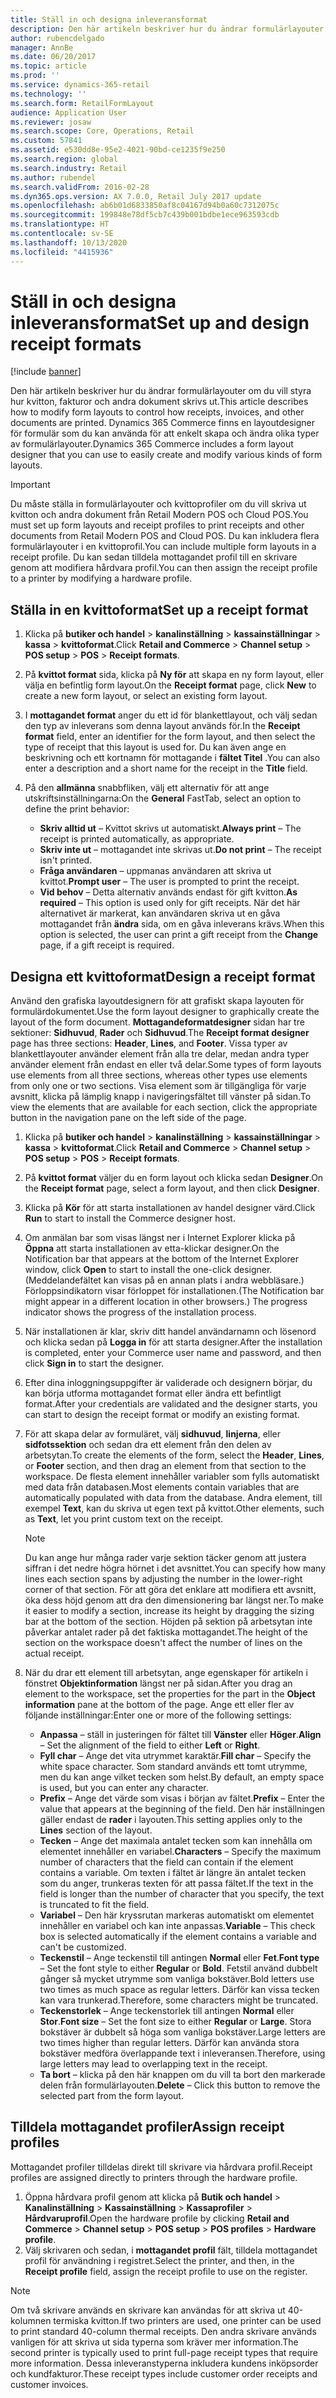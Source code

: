 ```yaml
---
title: Ställ in och designa inleveransformat
description: Den här artikeln beskriver hur du ändrar formulärlayouter om du vill styra hur kvitton, fakturor och andra dokument skrivs ut. Dynamics 365 Commerce inkludera finns en layoutdesigner för formulär som du kan använda för att enkelt skapa och ändra olika typer av formulärlayouter.
author: rubencdelgado
manager: AnnBe
ms.date: 06/20/2017
ms.topic: article
ms.prod: ''
ms.service: dynamics-365-retail
ms.technology: ''
ms.search.form: RetailFormLayout
audience: Application User
ms.reviewer: josaw
ms.search.scope: Core, Operations, Retail
ms.custom: 57841
ms.assetid: e530dd8e-95e2-4021-90bd-ce1235f9e250
ms.search.region: global
ms.search.industry: Retail
ms.author: rubendel
ms.search.validFrom: 2016-02-28
ms.dyn365.ops.version: AX 7.0.0, Retail July 2017 update
ms.openlocfilehash: ab6b01d6833850af8c04167d94b0a60c7312075c
ms.sourcegitcommit: 199848e78df5cb7c439b001bdbe1ece963593cdb
ms.translationtype: HT
ms.contentlocale: sv-SE
ms.lasthandoff: 10/13/2020
ms.locfileid: "4415936"
---
```

# <a name="set-up-and-design-receipt-formats"></a><span data-ttu-id="d7282-104">Ställ in och designa inleveransformat</span><span class="sxs-lookup"><span data-stu-id="d7282-104">Set up and design receipt formats</span></span>

[!include [banner](includes/banner.md)]

<span data-ttu-id="d7282-105">Den här artikeln beskriver hur du ändrar formulärlayouter om du vill styra hur kvitton, fakturor och andra dokument skrivs ut.</span><span class="sxs-lookup"><span data-stu-id="d7282-105">This article describes how to modify form layouts to control how receipts, invoices, and other documents are printed.</span></span> <span data-ttu-id="d7282-106">Dynamics 365 Commerce finns en layoutdesigner för formulär som du kan använda för att enkelt skapa och ändra olika typer av formulärlayouter.</span><span class="sxs-lookup"><span data-stu-id="d7282-106">Dynamics 365  Commerce includes a form layout designer that you can use to easily create and modify various kinds of form layouts.</span></span>

> [!IMPORTANT]
> <span data-ttu-id="d7282-107">Du måste ställa in formulärlayouter och kvittoprofiler om du vill skriva ut kvitton och andra dokument från Retail Modern POS och Cloud POS.</span><span class="sxs-lookup"><span data-stu-id="d7282-107">You must set up form layouts and receipt profiles to print receipts and other documents from Retail Modern POS and Cloud POS.</span></span> <span data-ttu-id="d7282-108">Du kan inkludera flera formulärlayouter i en kvittoprofil.</span><span class="sxs-lookup"><span data-stu-id="d7282-108">You can include multiple form layouts in a receipt profile.</span></span> <span data-ttu-id="d7282-109">Du kan sedan tilldela mottagandet profil till en skrivare genom att modifiera hårdvara profil.</span><span class="sxs-lookup"><span data-stu-id="d7282-109">You can then assign the receipt profile to a printer by modifying a hardware profile.</span></span>

## <a name="set-up-a-receipt-format"></a><span data-ttu-id="d7282-110">Ställa in en kvittoformat</span><span class="sxs-lookup"><span data-stu-id="d7282-110">Set up a receipt format</span></span>

1. <span data-ttu-id="d7282-111">Klicka på **butiker och handel** &gt; **kanalinställning** &gt; **kassainställningar** &gt; **kassa** &gt; **kvittoformat**.</span><span class="sxs-lookup"><span data-stu-id="d7282-111">Click **Retail and Commerce** &gt; **Channel setup** &gt; **POS setup** &gt; **POS** &gt; **Receipt formats**.</span></span>
2. <span data-ttu-id="d7282-112">På **kvittot format** sida, klicka på **Ny för** att skapa en ny form layout, eller välja en befintlig form layout.</span><span class="sxs-lookup"><span data-stu-id="d7282-112">On the **Receipt format** page, click **New** to create a new form layout, or select an existing form layout.</span></span>
3. <span data-ttu-id="d7282-113">I **mottagandet format** anger du ett id för blankettlayout, och välj sedan den typ av inleverans som denna layout används för.</span><span class="sxs-lookup"><span data-stu-id="d7282-113">In the **Receipt format** field, enter an identifier for the form layout, and then select the type of receipt that this layout is used for.</span></span> <span data-ttu-id="d7282-114">Du kan även ange en beskrivning och ett kortnamn för mottagande i **fältet Titel** .</span><span class="sxs-lookup"><span data-stu-id="d7282-114">You can also enter a description and a short name for the receipt in the **Title** field.</span></span>
4. <span data-ttu-id="d7282-115">På den **allmänna** snabbfliken, välj ett alternativ för att ange utskriftsinställningarna:</span><span class="sxs-lookup"><span data-stu-id="d7282-115">On the **General** FastTab, select an option to define the print behavior:</span></span>

    - <span data-ttu-id="d7282-116">**Skriv alltid ut** – Kvittot skrivs ut automatiskt.</span><span class="sxs-lookup"><span data-stu-id="d7282-116">**Always print** – The receipt is printed automatically, as appropriate.</span></span>
    - <span data-ttu-id="d7282-117">**Skriv inte ut** – mottagandet inte skrivas ut.</span><span class="sxs-lookup"><span data-stu-id="d7282-117">**Do not print** – The receipt isn't printed.</span></span>
    - <span data-ttu-id="d7282-118">**Fråga användaren** – uppmanas användaren att skriva ut kvittot.</span><span class="sxs-lookup"><span data-stu-id="d7282-118">**Prompt user** – The user is prompted to print the receipt.</span></span>
    - <span data-ttu-id="d7282-119">**Vid behov** – Detta alternativ används endast för gift kvitton.</span><span class="sxs-lookup"><span data-stu-id="d7282-119">**As required** – This option is used only for gift receipts.</span></span> <span data-ttu-id="d7282-120">När det här alternativet är markerat, kan användaren skriva ut en gåva mottagandet från **ändra** sida, om en gåva inleverans krävs.</span><span class="sxs-lookup"><span data-stu-id="d7282-120">When this option is selected, the user can print a gift receipt from the **Change** page, if a gift receipt is required.</span></span>

## <a name="design-a-receipt-format"></a><span data-ttu-id="d7282-121">Designa ett kvittoformat</span><span class="sxs-lookup"><span data-stu-id="d7282-121">Design a receipt format</span></span>

<span data-ttu-id="d7282-122">Använd den grafiska layoutdesignern för att grafiskt skapa layouten för formulärdokumentet.</span><span class="sxs-lookup"><span data-stu-id="d7282-122">Use the form layout designer to graphically create the layout of the form document.</span></span> <span data-ttu-id="d7282-123">**Mottagandeformatdesigner** sidan har tre sektioner: **Sidhuvud**, **Rader** och **Sidhuvud**.</span><span class="sxs-lookup"><span data-stu-id="d7282-123">The **Receipt format designer** page has three sections: **Header**, **Lines**, and **Footer**.</span></span> <span data-ttu-id="d7282-124">Vissa typer av blankettlayouter använder element från alla tre delar, medan andra typer använder element från endast en eller två delar.</span><span class="sxs-lookup"><span data-stu-id="d7282-124">Some types of form layouts use elements from all three sections, whereas other types use elements from only one or two sections.</span></span> <span data-ttu-id="d7282-125">Visa element som är tillgängliga för varje avsnitt, klicka på lämplig knapp i navigeringsfältet till vänster på sidan.</span><span class="sxs-lookup"><span data-stu-id="d7282-125">To view the elements that are available for each section, click the appropriate button in the navigation pane on the left side of the page.</span></span>

1. <span data-ttu-id="d7282-126">Klicka på **butiker och handel** &gt; **kanalinställning** &gt; **kassainställningar** &gt; **kassa** &gt; **kvittoformat**.</span><span class="sxs-lookup"><span data-stu-id="d7282-126">Click **Retail and Commerce** &gt; **Channel setup** &gt; **POS setup** &gt; **POS** &gt; **Receipt formats**.</span></span>
2. <span data-ttu-id="d7282-127">På **kvittot format** väljer du en form layout och klicka sedan **Designer**.</span><span class="sxs-lookup"><span data-stu-id="d7282-127">On the **Receipt format** page, select a form layout, and then click **Designer**.</span></span>
3. <span data-ttu-id="d7282-128">Klicka på **Kör** för att starta installationen av handel designer värd.</span><span class="sxs-lookup"><span data-stu-id="d7282-128">Click **Run** to start to install the Commerce designer host.</span></span>
4. <span data-ttu-id="d7282-129">Om anmälan bar som visas längst ner i Internet Explorer klicka på **Öppna** att starta installationen av etta-klickar designer.</span><span class="sxs-lookup"><span data-stu-id="d7282-129">On the Notification bar that appears at the bottom of the Internet Explorer window, click **Open** to start to install the one-click designer.</span></span> <span data-ttu-id="d7282-130">(Meddelandefältet kan visas på en annan plats i andra webbläsare.) Förloppsindikatorn visar förloppet för installationen.</span><span class="sxs-lookup"><span data-stu-id="d7282-130">(The Notification bar might appear in a different location in other browsers.) The progress indicator shows the progress of the installation process.</span></span>
5. <span data-ttu-id="d7282-131">När installationen är klar, skriv ditt handel användarnamn och lösenord och klicka sedan på **Logga in** för att starta designer.</span><span class="sxs-lookup"><span data-stu-id="d7282-131">After the installation is completed, enter your Commerce user name and password, and then click **Sign in** to start the designer.</span></span>
6. <span data-ttu-id="d7282-132">Efter dina inloggningsuppgifter är validerade och designern börjar, du kan börja utforma mottagandet format eller ändra ett befintligt format.</span><span class="sxs-lookup"><span data-stu-id="d7282-132">After your credentials are validated and the designer starts, you can start to design the receipt format or modify an existing format.</span></span>
7. <span data-ttu-id="d7282-133">För att skapa delar av formuläret, välj **sidhuvud**, **linjerna**, eller **sidfotssektion** och sedan dra ett element från den delen av arbetsytan.</span><span class="sxs-lookup"><span data-stu-id="d7282-133">To create the elements of the form, select the **Header**, **Lines**, or **Footer** section, and then drag an element from that section to the workspace.</span></span> <span data-ttu-id="d7282-134">De flesta element innehåller variabler som fylls automatiskt med data från databasen.</span><span class="sxs-lookup"><span data-stu-id="d7282-134">Most elements contain variables that are automatically populated with data from the database.</span></span> <span data-ttu-id="d7282-135">Andra element, till exempel **Text**, kan du skriva ut egen text på kvittot.</span><span class="sxs-lookup"><span data-stu-id="d7282-135">Other elements, such as **Text**, let you print custom text on the receipt.</span></span>

    > [!NOTE]
    > <span data-ttu-id="d7282-136">Du kan ange hur många rader varje sektion täcker genom att justera siffran i det nedre högra hörnet i det avsnittet.</span><span class="sxs-lookup"><span data-stu-id="d7282-136">You can specify how many lines each section spans by adjusting the number in the lower-right corner of that section.</span></span> <span data-ttu-id="d7282-137">För att göra det enklare att modifiera ett avsnitt, öka dess höjd genom att dra den dimensionering bar längst ner.</span><span class="sxs-lookup"><span data-stu-id="d7282-137">To make it easier to modify a section, increase its height by dragging the sizing bar at the bottom of the section.</span></span> <span data-ttu-id="d7282-138">Höjden på sektion på arbetsytan inte påverkar antalet rader på det faktiska mottagandet.</span><span class="sxs-lookup"><span data-stu-id="d7282-138">The height of the section on the workspace doesn't affect the number of lines on the actual receipt.</span></span>

8. <span data-ttu-id="d7282-139">När du drar ett element till arbetsytan, ange egenskaper för artikeln i fönstret **Objektinformation** längst ner på sidan.</span><span class="sxs-lookup"><span data-stu-id="d7282-139">After you drag an element to the workspace, set the properties for the part in the **Object information** pane at the bottom of the page.</span></span> <span data-ttu-id="d7282-140">Ange ett eller fler av följande inställningar:</span><span class="sxs-lookup"><span data-stu-id="d7282-140">Enter one or more of the following settings:</span></span>

    - <span data-ttu-id="d7282-141">**Anpassa** – ställ in justeringen för fältet till **Vänster** eller **Höger**.</span><span class="sxs-lookup"><span data-stu-id="d7282-141">**Align** – Set the alignment of the field to either **Left** or **Right**.</span></span>
    - <span data-ttu-id="d7282-142">**Fyll char** – Ange det vita utrymmet karaktär.</span><span class="sxs-lookup"><span data-stu-id="d7282-142">**Fill char** – Specify the white space character.</span></span> <span data-ttu-id="d7282-143">Som standard används ett tomt utrymme, men du kan ange vilket tecken som helst.</span><span class="sxs-lookup"><span data-stu-id="d7282-143">By default, an empty space is used, but you can enter any character.</span></span>
    - <span data-ttu-id="d7282-144">**Prefix** – Ange det värde som visas i början av fältet.</span><span class="sxs-lookup"><span data-stu-id="d7282-144">**Prefix** – Enter the value that appears at the beginning of the field.</span></span> <span data-ttu-id="d7282-145">Den här inställningen gäller endast de **rader** i layouten.</span><span class="sxs-lookup"><span data-stu-id="d7282-145">This setting applies only to the **Lines** section of the layout.</span></span>
    - <span data-ttu-id="d7282-146">**Tecken** – Ange det maximala antalet tecken som kan innehålla om elementet innehåller en variabel.</span><span class="sxs-lookup"><span data-stu-id="d7282-146">**Characters** – Specify the maximum number of characters that the field can contain if the element contains a variable.</span></span> <span data-ttu-id="d7282-147">Om texten i fältet är längre än antalet tecken som du anger, trunkeras texten för att passa fältet.</span><span class="sxs-lookup"><span data-stu-id="d7282-147">If the text in the field is longer than the number of character that you specify, the text is truncated to fit the field.</span></span>
    - <span data-ttu-id="d7282-148">**Variabel** – Den här kryssrutan markeras automatiskt om elementet innehåller en variabel och kan inte anpassas.</span><span class="sxs-lookup"><span data-stu-id="d7282-148">**Variable** – This check box is selected automatically if the element contains a variable and can't be customized.</span></span>
    - <span data-ttu-id="d7282-149">**Teckenstil** – Ange teckenstil till antingen **Normal** eller **Fet**.</span><span class="sxs-lookup"><span data-stu-id="d7282-149">**Font type** – Set the font style to either **Regular** or **Bold**.</span></span> <span data-ttu-id="d7282-150">Fetstil använd dubbelt gånger så mycket utrymme som vanliga bokstäver.</span><span class="sxs-lookup"><span data-stu-id="d7282-150">Bold letters use two times as much space as regular letters.</span></span> <span data-ttu-id="d7282-151">Därför kan vissa tecken kan vara trunkerad.</span><span class="sxs-lookup"><span data-stu-id="d7282-151">Therefore, some characters might be truncated.</span></span>
    - <span data-ttu-id="d7282-152">**Teckenstorlek** – Ange teckenstorlek till antingen **Normal** eller **Stor**.</span><span class="sxs-lookup"><span data-stu-id="d7282-152">**Font size** – Set the font size to either **Regular** or **Large**.</span></span> <span data-ttu-id="d7282-153">Stora bokstäver är dubbelt så höga som vanliga bokstäver.</span><span class="sxs-lookup"><span data-stu-id="d7282-153">Large letters are two times higher than regular letters.</span></span> <span data-ttu-id="d7282-154">Därför kan använda stora bokstäver medföra överlappande text i inleveransen.</span><span class="sxs-lookup"><span data-stu-id="d7282-154">Therefore, using large letters may lead to overlapping text in the receipt.</span></span>
    - <span data-ttu-id="d7282-155">**Ta bort** – klicka på den här knappen om du vill ta bort den markerade delen från formulärlayouten.</span><span class="sxs-lookup"><span data-stu-id="d7282-155">**Delete** – Click this button to remove the selected part from the form layout.</span></span>

## <a name="assign-receipt-profiles"></a><span data-ttu-id="d7282-156">Tilldela mottagandet profiler</span><span class="sxs-lookup"><span data-stu-id="d7282-156">Assign receipt profiles</span></span>

<span data-ttu-id="d7282-157">Mottagandet profiler tilldelas direkt till skrivare via hårdvara profil.</span><span class="sxs-lookup"><span data-stu-id="d7282-157">Receipt profiles are assigned directly to printers through the hardware profile.</span></span>

1. <span data-ttu-id="d7282-158">Öppna hårdvara profil genom att klicka på **Butik och handel** &gt; **Kanalinställning** &gt; **Kassainställning** &gt; **Kassaprofiler** &gt; **Hårdvaruprofil**.</span><span class="sxs-lookup"><span data-stu-id="d7282-158">Open the hardware profile by clicking **Retail and Commerce** &gt; **Channel setup** &gt; **POS setup** &gt; **POS profiles** &gt; **Hardware profile**.</span></span>
2. <span data-ttu-id="d7282-159">Välj skrivaren och sedan, i **mottagandet profil** fält, tilldela mottagandet profil för användning i registret.</span><span class="sxs-lookup"><span data-stu-id="d7282-159">Select the printer, and then, in the **Receipt profile** field, assign the receipt profile to use on the register.</span></span>

> [!NOTE]
> <span data-ttu-id="d7282-160">Om två skrivare används en skrivare kan användas för att skriva ut 40-kolumnen termiska kvitton.</span><span class="sxs-lookup"><span data-stu-id="d7282-160">If two printers are used, one printer can be used to print standard 40-column thermal receipts.</span></span> <span data-ttu-id="d7282-161">Den andra skrivare används vanligen för att skriva ut sida typerna som kräver mer information.</span><span class="sxs-lookup"><span data-stu-id="d7282-161">The second printer is typically used to print full-page receipt types that require more information.</span></span> <span data-ttu-id="d7282-162">Dessa inleveranstyperna inkludera kundens inköpsorder och kundfakturor.</span><span class="sxs-lookup"><span data-stu-id="d7282-162">These receipt types include customer order receipts and customer invoices.</span></span>
